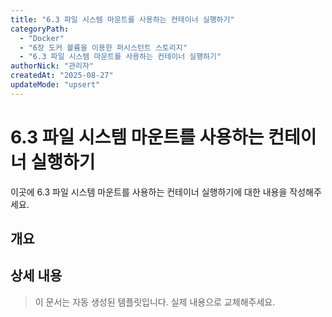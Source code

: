 ```yaml
---
title: "6.3 파일 시스템 마운트를 사용하는 컨테이너 실행하기"
categoryPath:
  - "Docker"
  - "6장 도커 볼륨을 이용한 퍼시스턴트 스토리지"
  - "6.3 파일 시스템 마운트를 사용하는 컨테이너 실행하기"
authorNick: "관리자"
createdAt: "2025-08-27"
updateMode: "upsert"
---
```


# 6.3 파일 시스템 마운트를 사용하는 컨테이너 실행하기

이곳에 6.3 파일 시스템 마운트를 사용하는 컨테이너 실행하기에 대한 내용을 작성해주세요.

## 개요

<!-- 내용을 작성해주세요 -->

## 상세 내용

<!-- 내용을 작성해주세요 -->

> 이 문서는 자동 생성된 템플릿입니다. 실제 내용으로 교체해주세요.
